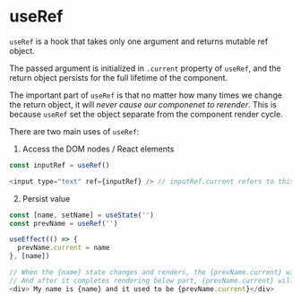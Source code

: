 # useRef

```useRef``` is a hook that takes only one argument and returns mutable ref object.

The passed argument is initialized in ```.current``` property of ```useRef```, and the return object persists 
for the full lifetime of the component. 

The important part of ```useRef``` is that no matter how many times we change the return object, it will <em>never 
cause our componenet to rerender</em>. This is because ```useRef``` set the object separate from the component render
cycle. 

There are two main uses of ```useRef```:
1. Access the DOM nodes / React elements
```javascript
const inputRef = useRef()

<input type="text" ref={inputRef} /> // inputRef.current refers to this <input> tag (e.g. inputRef.current.value will give you the input value from this tag)
```
2. Persist value 
```javascript
const [name, setName] = useState('')
const prevName = useRef('')

useEffect(() => {
  prevName.current = name
}, [name]) 

// When the {name} state changes and renders, the {prevName.current} will still be previous {name} value
// And after it completes rendering below part, {prevName.current} will change to new {name} value by useEffect()
<div> My name is {name} and it used to be {prevName.current}</div> 
```

